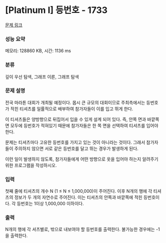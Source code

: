 # [Platinum I] 등번호 - 1733 

[문제 링크](https://www.acmicpc.net/problem/1733) 

### 성능 요약

메모리: 128860 KB, 시간: 1136 ms

### 분류

깊이 우선 탐색, 그래프 이론, 그래프 탐색

### 문제 설명

<p>전국 마라톤 대회가 개최될 예정이다. 몹시 큰 규모의 대회이므로 주최측에서는 등번호가 적힌 티셔츠를 일률적으로 배부하여 참가자들이 이를 입고 뛰게 한다.</p>

<p>이 티셔츠들은 양방향으로 뒤집어서 입을 수 있게 설계 되어 있다. 즉, 안쪽 면과 바깥쪽 면 모두에 등번호가 적혀있기 때문에 참가자들은 한 쪽 면을 선택하여 티셔츠를 입어야 한다.</p>

<p>문제는 티셔츠마다 고유한 등번호를 가지고 있는 것이 아니라는 것이다. 그래서 참가자들이 주의하지 않으면 서로 같은 등번호를 달고 뛰는 경우가 발생하게 된다.</p>

<p>이런 일이 발생하지 않도록, 참가자들에게 어떤 방향으로 옷을 입어야 하는지 알려주기 위한 프로그램을 작성하시오.</p>

### 입력 

 <p>첫째 줄에 티셔츠의 개수 N (1 ≤ N ≤ 1,000,000)이 주어진다. 이후 N개의 행에 각 티셔츠의 정보가 두 개의 자연수로 주어진다. 이는 티셔츠의 안쪽과 바깥쪽에 적힌 등번호이다. 각 등번호는 1이상 1,000,000 이하이다.</p>

### 출력 

 <p>N개의 행에 각 셔츠별로, 밖으로 내보여야 할 등번호를 출력한다. 불가능한 경우에는 -1을 출력한다.</p>

